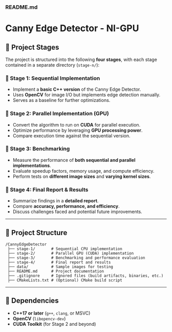 ### **README.md**
# Canny Edge Detector - NI-GPU

## **📌 Project Stages**
The project is structured into the following **four stages**, with each stage contained in a separate directory (`stage-n/`):

### **🔹 Stage 1: Sequential Implementation**
- Implement a **basic C++ version** of the Canny Edge Detector.
- Uses **OpenCV** for image I/O but implements edge detection manually.
- Serves as a baseline for further optimizations.

### **🔹 Stage 2: Parallel Implementation (GPU)**
- Convert the algorithm to run on **CUDA** for parallel execution.
- Optimize performance by leveraging **GPU processing power**.
- Compare execution time against the sequential version.

### **🔹 Stage 3: Benchmarking**
- Measure the performance of **both sequential and parallel implementations**.
- Evaluate speedup factors, memory usage, and compute efficiency.
- Perform tests on **different image sizes** and **varying kernel sizes**.

### **🔹 Stage 4: Final Report & Results**
- Summarize findings in a **detailed report**.
- Compare **accuracy, performance, and efficiency**.
- Discuss challenges faced and potential future improvements.

---

## **💾 Project Structure**
```
/CannyEdgeDetector
 ├── stage-1/       # Sequential CPU implementation
 ├── stage-2/       # Parallel GPU (CUDA) implementation
 ├── stage-3/       # Benchmarking and performance evaluation
 ├── stage-4/       # Final report and results
 ├── data/          # Sample images for testing
 ├── README.md      # Project documentation
 ├── .gitignore     # Ignored files (build artifacts, binaries, etc.)
 ├── CMakeLists.txt # (Optional) CMake build script
```

---

## **🔧 Dependencies**

- **C++17 or later** (`g++`, `clang`, or MSVC)
- **OpenCV** (`libopencv-dev`)
- **CUDA Toolkit** (for Stage 2 and beyond)